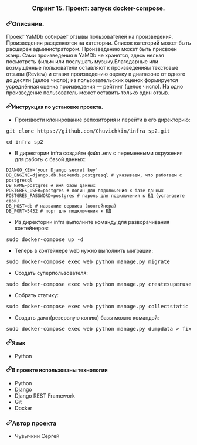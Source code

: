 <!DOCTYPE html>
<html lang="en" data-color-mode="auto" data-light-theme="light" data-dark-theme="dark" data-a11y-animated-images="system">
  <head>
    <meta charset="utf-8">
<h3 dir="auto" align="center">Спринт 15. Проект: запуск docker-compose.</h3>
<h3 dir="auto"><a id="user-content-описание" class="anchor" aria-hidden="true" href="#описание"><svg class="octicon octicon-link" viewBox="0 0 16 16" version="1.1" width="16" height="16" aria-hidden="true"><path fill-rule="evenodd" d="M7.775 3.275a.75.75 0 001.06 1.06l1.25-1.25a2 2 0 112.83 2.83l-2.5 2.5a2 2 0 01-2.83 0 .75.75 0 00-1.06 1.06 3.5 3.5 0 004.95 0l2.5-2.5a3.5 3.5 0 00-4.95-4.95l-1.25 1.25zm-4.69 9.64a2 2 0 010-2.83l2.5-2.5a2 2 0 012.83 0 .75.75 0 001.06-1.06 3.5 3.5 0 00-4.95 0l-2.5 2.5a3.5 3.5 0 004.95 4.95l1.25-1.25a.75.75 0 00-1.06-1.06l-1.25 1.25a2 2 0 01-2.83 0z"></path></svg></a>Описание.</h3>
<p dir="auto">Проект YaMDb собирает отзывы пользователей на произведения. Произведения разделяются на категории. Список категорий может быть расширен администратором. Произведению может быть присвоен жанр. Сами произведения в YaMDb не хранятся, здесь нельзя посмотреть фильм или послушать музыку.Благодарные или возмущённые пользователи оставляют к произведениям текстовые отзывы (Review) и ставят произведению оценку в диапазоне от одного до десяти (целое число); из пользовательских оценок формируется усреднённая оценка произведения — рейтинг (целое число). На одно произведение пользователь может оставить только один отзыв.</p>
<h4 dir="auto"><a id="user-content-инструкция-по-развёртыванию" class="anchor" aria-hidden="true" href="#инструкция-по-развёртыванию"><svg class="octicon octicon-link" viewBox="0 0 16 16" version="1.1" width="16" height="16" aria-hidden="true"><path fill-rule="evenodd" d="M7.775 3.275a.75.75 0 001.06 1.06l1.25-1.25a2 2 0 112.83 2.83l-2.5 2.5a2 2 0 01-2.83 0 .75.75 0 00-1.06 1.06 3.5 3.5 0 004.95 0l2.5-2.5a3.5 3.5 0 00-4.95-4.95l-1.25 1.25zm-4.69 9.64a2 2 0 010-2.83l2.5-2.5a2 2 0 012.83 0 .75.75 0 001.06-1.06 3.5 3.5 0 00-4.95 0l-2.5 2.5a3.5 3.5 0 004.95 4.95l1.25-1.25a.75.75 0 00-1.06-1.06l-1.25 1.25a2 2 0 01-2.83 0z"></path></svg></a>Инструкция по установке проекта.</h4>
<ul dir="auto">
<li>Произвести клонирование репозитория и перейти в его директорию:</li>
</ul>
<div class="highlight highlight-source-python notranslate position-relative overflow-auto" data-snippet-clipboard-copy-content="git clone https://github.com/Chuvichkin/infra_sp2"><pre><span class="pl-s1">git</span> <span class="pl-s1">clone</span> <span class="pl-s1">https</span>:<span class="pl-s1">//</span><span class="pl-s1">github</span>.<span class="pl-s1">com</span><span class="pl-s1">/</span><span class="pl-s1">Chuvichkin</span><span class="pl-s1">/</span><span class="pl-s1">infra_sp2</span>.<span class="pl-s1">git</span></pre></div>
<div class="highlight highlight-source-python notranslate position-relative overflow-auto" data-snippet-clipboard-copy-content="cd infra_sp2"><pre><span class="pl-s1">cd</span> <span class="pl-s1">infra_sp2</span></pre></div>

<ul dir="auto">
<li>В директории infra создайте файл .env с переменными окружения для работы с базой данных:</li>
</ul>
<div class="snippet-clipboard-content notranslate position-relative overflow-auto" data-snippet-clipboard-copy-content="DJANGO_KEY='your Django secret key'
DB_ENGINE=django.db.backends.postgresql # указываем, что работаем с postgresql
DB_NAME=postgres # имя базы данных
POSTGRES_USER=postgres # логин для подключения к базе данных
POSTGRES_PASSWORD=postgres # пароль для подключения к БД (установите свой)
DB_HOST=db # название сервиса (контейнера)
DB_PORT=5432 # порт для подключения к БД"><pre class="notranslate"><code>DJANGO_KEY='your Django secret key'
DB_ENGINE=django.db.backends.postgresql # указываем, что работаем с postgresql
DB_NAME=postgres # имя базы данных
POSTGRES_USER=postgres # логин для подключения к базе данных
POSTGRES_PASSWORD=postgres # пароль для подключения к БД (установите свой)
DB_HOST=db # название сервиса (контейнера)
DB_PORT=5432 # порт для подключения к БД
</code></pre></div>

<ul dir="auto">
<li>Из директории infra выполните команду для разворачивания контейнеров:</li>
</ul>
<div class="highlight highlight-source-python notranslate position-relative overflow-auto" data-snippet-clipboard-copy-content="sudo docker-compose up -d"><pre><span class="pl-s1">sudo docker-compose up -d</span></pre></div>

<ul dir="auto">
<li>Теперь в контейнере web нужно выполнить миграции:</li>
</ul>
<div class="highlight highlight-source-python notranslate position-relative overflow-auto" data-snippet-clipboard-copy-content="sudo docker-compose up -d"><pre><span class="pl-s1">sudo docker-compose exec web python manage.py migrate</span></pre></div>

<ul dir="auto">
<li>Создать суперпользователя:</li>
</ul>
<div class="highlight highlight-source-python notranslate position-relative overflow-auto" data-snippet-clipboard-copy-content="sudo docker-compose up -d"><pre><span class="pl-s1">sudo docker-compose exec web python manage.py createsuperuser</span></pre></div>

<ul dir="auto">
<li>Собрать статику:</li>
</ul>
<div class="highlight highlight-source-python notranslate position-relative overflow-auto" data-snippet-clipboard-copy-content="sudo docker-compose up -d"><pre><span class="pl-s1">sudo docker-compose exec web python manage.py collectstatic --no-input</span></pre></div>

<ul dir="auto">
<li>Cоздать дамп(резервную копию) базы можно командой:</li>
</ul>
<div class="highlight highlight-source-python notranslate position-relative overflow-auto" data-snippet-clipboard-copy-content="sudo docker-compose up -d"><pre><span class="pl-s1">sudo docker-compose exec web python manage.py dumpdata > fixtures.json</span></pre></div>


<h4 dir="auto"><a id="user-content-язык" class="anchor" aria-hidden="true" href="#язык"><svg class="octicon octicon-link" viewBox="0 0 16 16" version="1.1" width="16" height="16" aria-hidden="true"><path fill-rule="evenodd" d="M7.775 3.275a.75.75 0 001.06 1.06l1.25-1.25a2 2 0 112.83 2.83l-2.5 2.5a2 2 0 01-2.83 0 .75.75 0 00-1.06 1.06 3.5 3.5 0 004.95 0l2.5-2.5a3.5 3.5 0 00-4.95-4.95l-1.25 1.25zm-4.69 9.64a2 2 0 010-2.83l2.5-2.5a2 2 0 012.83 0 .75.75 0 001.06-1.06 3.5 3.5 0 00-4.95 0l-2.5 2.5a3.5 3.5 0 004.95 4.95l1.25-1.25a.75.75 0 00-1.06-1.06l-1.25 1.25a2 2 0 01-2.83 0z"></path></svg></a>Язык</h4>
<ul dir="auto">
<li>Python</li>
</ul>
<h4 dir="auto"><a id="user-content-стек-технологий" class="anchor" aria-hidden="true" href="#стек-технологий"><svg class="octicon octicon-link" viewBox="0 0 16 16" version="1.1" width="16" height="16" aria-hidden="true"><path fill-rule="evenodd" d="M7.775 3.275a.75.75 0 001.06 1.06l1.25-1.25a2 2 0 112.83 2.83l-2.5 2.5a2 2 0 01-2.83 0 .75.75 0 00-1.06 1.06 3.5 3.5 0 004.95 0l2.5-2.5a3.5 3.5 0 00-4.95-4.95l-1.25 1.25zm-4.69 9.64a2 2 0 010-2.83l2.5-2.5a2 2 0 012.83 0 .75.75 0 001.06-1.06 3.5 3.5 0 00-4.95 0l-2.5 2.5a3.5 3.5 0 004.95 4.95l1.25-1.25a.75.75 0 00-1.06-1.06l-1.25 1.25a2 2 0 01-2.83 0z"></path></svg></a>В проекте использованы технологии</h4>
<ul dir="auto">
<li>Python</li>
<li>Django</li>
<li>Django REST Framework</li>
<li>Git</li>
<li>Docker</li>
</ul>
<h3 dir="auto"><a id="user-content-создатель-проекта" class="anchor" aria-hidden="true" href="#создатель-проекта"><svg class="octicon octicon-link" viewBox="0 0 16 16" version="1.1" width="16" height="16" aria-hidden="true"><path fill-rule="evenodd" d="M7.775 3.275a.75.75 0 001.06 1.06l1.25-1.25a2 2 0 112.83 2.83l-2.5 2.5a2 2 0 01-2.83 0 .75.75 0 00-1.06 1.06 3.5 3.5 0 004.95 0l2.5-2.5a3.5 3.5 0 00-4.95-4.95l-1.25 1.25zm-4.69 9.64a2 2 0 010-2.83l2.5-2.5a2 2 0 012.83 0 .75.75 0 001.06-1.06 3.5 3.5 0 00-4.95 0l-2.5 2.5a3.5 3.5 0 004.95 4.95l1.25-1.25a.75.75 0 00-1.06-1.06l-1.25 1.25a2 2 0 01-2.83 0z"></path></svg></a>Автор проекта</h3>
<ul dir="auto">
<li>Чувычкин Сергей</li>
</ul>
</article>
  </div>